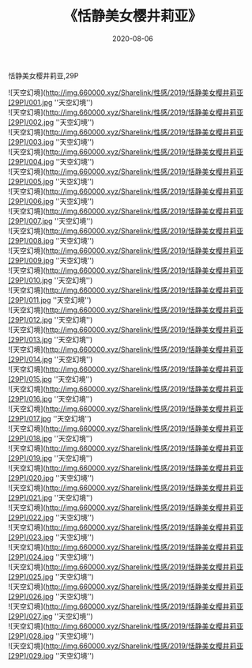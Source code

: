﻿---
layout: post
title:  《恬静美女樱井莉亚》
date:   2020-08-06
img: http://img.660000.xyz/Sharelink/性感/2019/恬静美女樱井莉亚[29P]/000.jpg
categories: [美女, 性感, 泳衣]
---

恬静美女樱井莉亚,29P

![天空幻境](http://img.660000.xyz/Sharelink/性感/2019/恬静美女樱井莉亚[29P]/001.jpg ''天空幻境'') <br>
![天空幻境](http://img.660000.xyz/Sharelink/性感/2019/恬静美女樱井莉亚[29P]/002.jpg ''天空幻境'') <br>
![天空幻境](http://img.660000.xyz/Sharelink/性感/2019/恬静美女樱井莉亚[29P]/003.jpg ''天空幻境'') <br>
![天空幻境](http://img.660000.xyz/Sharelink/性感/2019/恬静美女樱井莉亚[29P]/004.jpg ''天空幻境'') <br>
![天空幻境](http://img.660000.xyz/Sharelink/性感/2019/恬静美女樱井莉亚[29P]/005.jpg ''天空幻境'') <br>
![天空幻境](http://img.660000.xyz/Sharelink/性感/2019/恬静美女樱井莉亚[29P]/006.jpg ''天空幻境'') <br>
![天空幻境](http://img.660000.xyz/Sharelink/性感/2019/恬静美女樱井莉亚[29P]/007.jpg ''天空幻境'') <br>
![天空幻境](http://img.660000.xyz/Sharelink/性感/2019/恬静美女樱井莉亚[29P]/008.jpg ''天空幻境'') <br>
![天空幻境](http://img.660000.xyz/Sharelink/性感/2019/恬静美女樱井莉亚[29P]/009.jpg ''天空幻境'') <br>
![天空幻境](http://img.660000.xyz/Sharelink/性感/2019/恬静美女樱井莉亚[29P]/010.jpg ''天空幻境'') <br>
![天空幻境](http://img.660000.xyz/Sharelink/性感/2019/恬静美女樱井莉亚[29P]/011.jpg ''天空幻境'') <br>
![天空幻境](http://img.660000.xyz/Sharelink/性感/2019/恬静美女樱井莉亚[29P]/012.jpg ''天空幻境'') <br>
![天空幻境](http://img.660000.xyz/Sharelink/性感/2019/恬静美女樱井莉亚[29P]/013.jpg ''天空幻境'') <br>
![天空幻境](http://img.660000.xyz/Sharelink/性感/2019/恬静美女樱井莉亚[29P]/014.jpg ''天空幻境'') <br>
![天空幻境](http://img.660000.xyz/Sharelink/性感/2019/恬静美女樱井莉亚[29P]/015.jpg ''天空幻境'') <br>
![天空幻境](http://img.660000.xyz/Sharelink/性感/2019/恬静美女樱井莉亚[29P]/016.jpg ''天空幻境'') <br>
![天空幻境](http://img.660000.xyz/Sharelink/性感/2019/恬静美女樱井莉亚[29P]/017.jpg ''天空幻境'') <br>
![天空幻境](http://img.660000.xyz/Sharelink/性感/2019/恬静美女樱井莉亚[29P]/018.jpg ''天空幻境'') <br>
![天空幻境](http://img.660000.xyz/Sharelink/性感/2019/恬静美女樱井莉亚[29P]/019.jpg ''天空幻境'') <br>
![天空幻境](http://img.660000.xyz/Sharelink/性感/2019/恬静美女樱井莉亚[29P]/020.jpg ''天空幻境'') <br>
![天空幻境](http://img.660000.xyz/Sharelink/性感/2019/恬静美女樱井莉亚[29P]/021.jpg ''天空幻境'') <br>
![天空幻境](http://img.660000.xyz/Sharelink/性感/2019/恬静美女樱井莉亚[29P]/022.jpg ''天空幻境'') <br>
![天空幻境](http://img.660000.xyz/Sharelink/性感/2019/恬静美女樱井莉亚[29P]/023.jpg ''天空幻境'') <br>
![天空幻境](http://img.660000.xyz/Sharelink/性感/2019/恬静美女樱井莉亚[29P]/024.jpg ''天空幻境'') <br>
![天空幻境](http://img.660000.xyz/Sharelink/性感/2019/恬静美女樱井莉亚[29P]/025.jpg ''天空幻境'') <br>
![天空幻境](http://img.660000.xyz/Sharelink/性感/2019/恬静美女樱井莉亚[29P]/026.jpg ''天空幻境'') <br>
![天空幻境](http://img.660000.xyz/Sharelink/性感/2019/恬静美女樱井莉亚[29P]/027.jpg ''天空幻境'') <br>
![天空幻境](http://img.660000.xyz/Sharelink/性感/2019/恬静美女樱井莉亚[29P]/028.jpg ''天空幻境'') <br>
![天空幻境](http://img.660000.xyz/Sharelink/性感/2019/恬静美女樱井莉亚[29P]/029.jpg ''天空幻境'') <br>
